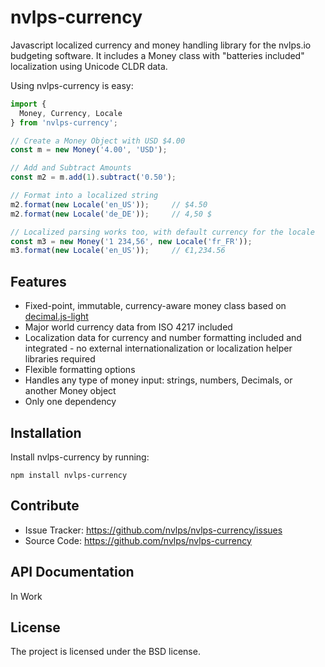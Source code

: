 nvlps-currency
==============

Javascript localized currency and money handling library for the nvlps.io
budgeting software. It includes a Money class with "batteries included"
localization using Unicode CLDR data.

Using nvlps-currency is easy:

```javascript
import {
  Money, Currency, Locale
} from 'nvlps-currency';

// Create a Money Object with USD $4.00
const m = new Money('4.00', 'USD');

// Add and Subtract Amounts
const m2 = m.add(1).subtract('0.50');

// Format into a localized string
m2.format(new Locale('en_US'));     // $4.50
m2.format(new Locale('de_DE'));     // 4,50 $

// Localized parsing works too, with default currency for the locale
const m3 = new Money('1 234,56', new Locale('fr_FR'));
m3.format(new Locale('en_US'));     // €1,234.56
```

Features
--------

- Fixed-point, immutable, currency-aware money class based on
[decimal.js-light](https://github.com/MikeMcl/decimal.js-light/)
- Major world currency data from ISO 4217 included
- Localization data for currency and number formatting included and integrated -
no external internationalization or localization helper libraries required
- Flexible formatting options
- Handles any type of money input: strings, numbers, Decimals, or another Money
object
- Only one dependency

Installation
------------

Install nvlps-currency by running:

```shell
npm install nvlps-currency
```

Contribute
----------

- Issue Tracker: https://github.com/nvlps/nvlps-currency/issues
- Source Code: https://github.com/nvlps/nvlps-currency

API Documentation
-----------------

In Work

License
-------

The project is licensed under the BSD license.
